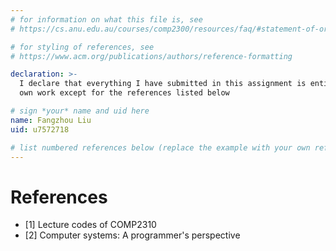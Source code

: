 ```yaml
---
# for information on what this file is, see
# https://cs.anu.edu.au/courses/comp2300/resources/faq/#statement-of-originality

# for styling of references, see
# https://www.acm.org/publications/authors/reference-formatting

declaration: >-
  I declare that everything I have submitted in this assignment is entirely my
  own work except for the references listed below

# sign *your* name and uid here
name: Fangzhou Liu
uid: u7572718

# list numbered references below (replace the example with your own references) 
---
```

# References
- [1] Lecture codes of COMP2310
- [2] Computer systems: A programmer's perspective
